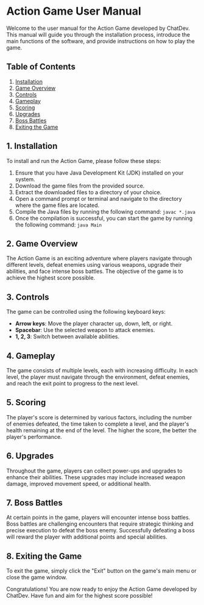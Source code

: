 # Action Game User Manual

Welcome to the user manual for the Action Game developed by ChatDev. This manual will guide you through the installation process, introduce the main functions of the software, and provide instructions on how to play the game.

## Table of Contents

1. [Installation](#installation)
2. [Game Overview](#game-overview)
3. [Controls](#controls)
4. [Gameplay](#gameplay)
5. [Scoring](#scoring)
6. [Upgrades](#upgrades)
7. [Boss Battles](#boss-battles)
8. [Exiting the Game](#exiting-the-game)

## 1. Installation <a name="installation"></a>

To install and run the Action Game, please follow these steps:

1. Ensure that you have Java Development Kit (JDK) installed on your system.
2. Download the game files from the provided source.
3. Extract the downloaded files to a directory of your choice.
4. Open a command prompt or terminal and navigate to the directory where the game files are located.
5. Compile the Java files by running the following command: `javac *.java`
6. Once the compilation is successful, you can start the game by running the following command: `java Main`

## 2. Game Overview <a name="game-overview"></a>

The Action Game is an exciting adventure where players navigate through different levels, defeat enemies using various weapons, upgrade their abilities, and face intense boss battles. The objective of the game is to achieve the highest score possible.

## 3. Controls <a name="controls"></a>

The game can be controlled using the following keyboard keys:

- **Arrow keys**: Move the player character up, down, left, or right.
- **Spacebar**: Use the selected weapon to attack enemies.
- **1, 2, 3**: Switch between available abilities.

## 4. Gameplay <a name="gameplay"></a>

The game consists of multiple levels, each with increasing difficulty. In each level, the player must navigate through the environment, defeat enemies, and reach the exit point to progress to the next level.

## 5. Scoring <a name="scoring"></a>

The player's score is determined by various factors, including the number of enemies defeated, the time taken to complete a level, and the player's health remaining at the end of the level. The higher the score, the better the player's performance.

## 6. Upgrades <a name="upgrades"></a>

Throughout the game, players can collect power-ups and upgrades to enhance their abilities. These upgrades may include increased weapon damage, improved movement speed, or additional health.

## 7. Boss Battles <a name="boss-battles"></a>

At certain points in the game, players will encounter intense boss battles. Boss battles are challenging encounters that require strategic thinking and precise execution to defeat the boss enemy. Successfully defeating a boss will reward the player with additional points and special abilities.

## 8. Exiting the Game <a name="exiting-the-game"></a>

To exit the game, simply click the "Exit" button on the game's main menu or close the game window.

Congratulations! You are now ready to enjoy the Action Game developed by ChatDev. Have fun and aim for the highest score possible!